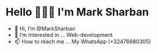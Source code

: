 # Hello 👋👋👋 I'm Mark Sharban
- 👋 Hi, I’m @MarkSharban
- 👀 I’m interested in ... Web-development
- 📫 How to reach me ... My WhatsApp (+32476680305)

